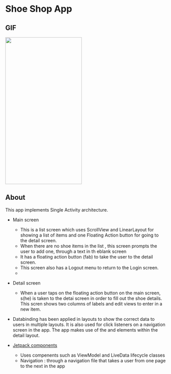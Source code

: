 # Shoe Shop App

## GIF
<img src="https://user-images.githubusercontent.com/43718257/121768675-07f85d80-cb7d-11eb-89f8-ab33d2eb377e.gif" width=240 height=460>

## About

This app implements Single Activity architecture.
* Main screen
  - This is a list screen which uses ScrollView and LinearLayout for showing a list of items and one Floating Action button for going to the detail screen.
  - When there are no shoe items in the list , this screen prompts the user to add one, through a text in th eblank screen
  - It has a floating action button (fab) to take the user to the detail screen.
  - This screen also has a Logout menu to return to the Login screen.
  - 
* Detail screen
  - When a user taps on the floating action button on the main screen, s(he) is taken to the detai screen in order to fill out the shoe details. This scren shows two columns of labels and edit views to enter in a new item.
 
 
* Databinding has been applied in layouts to show the correct data to users in multiple layouts. It is also used for click listeners on a navigation screen in the app. The app makes use of the <data> and <variable> elements within the detail layout.
  

* [Jetpack components](https://developer.android.com/jetpack/getting-started)
  - Uses compenents such as ViewModel and LiveData lifecycle classes
  - Navigation : through a navigation file that takes a user from one page to the next in the app
